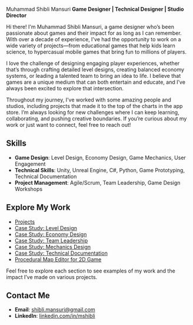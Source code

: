  Muhammad Shibli Mansuri
**Game Designer | Technical Designer | Studio Director**

Hi there! I'm Muhammad Shibli Mansuri, a game designer who’s been passionate about games and their impact for as long as I can remember. With over a decade of experience, I've had the opportunity to work on a wide variety of projects—from educational games that help kids learn science, to hypercasual mobile games that bring fun to millions of players.

I love the challenge of designing engaging player experiences, whether that’s through crafting detailed level designs, creating balanced economy systems, or leading a talented team to bring an idea to life. I believe that games are a unique medium that can both entertain and educate, and I’ve always been excited to explore that intersection.

Throughout my journey, I've worked with some amazing people and studios, including projects that made it to the top of the charts in the app store. I’m always looking for new challenges where I can keep learning, collaborating, and pushing creative boundaries. If you’re curious about my work or just want to connect, feel free to reach out!

## Skills
- **Game Design**: Level Design, Economy Design, Game Mechanics, User Engagement
- **Technical Skills**: Unity, Unreal Engine, C#, Python, Game Prototyping, Technical Documentation
- **Project Management**: Agile/Scrum, Team Leadership, Game Design Workshops

## Explore My Work
- [Projects](./projects.md)
- [Case Study: Level Design](./level-design-case-study.md)
- [Case Study: Economy Design](./economy-design-case-study.md)
- [Case Study: Team Leadership](./team-leadership-case-study.md)
- [Case Study: Mechanics Design](./mechanics-design-case-study.md)
- [Case Study: Technical Documentation](./technical-documentation-case-study.md)
- [Procedural Map Editor for 2D Game](./procedural-map-editor-case-study.md)

Feel free to explore each section to see examples of my work and the impact I’ve made on various projects.

## Contact Me
- **Email**: shibli.mansuri@gmail.com
- **LinkedIn**: [linkedin.com/in/mshibli](https://www.linkedin.com/in/mshibli/)
